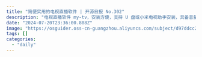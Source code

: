 ```yaml
---
title: "简便实用的电视直播软件 | 开源日报 No.302"
description: "电视直播软件 my-tv，安装方便，支持 U 盘或小米电视助手安装，具备音量和亮度调节，收藏夹功能，频道隐藏和自动更新等实用功能，让您轻松享受电视直播乐趣。"
date: "2024-07-20T23:36:00.808Z"
image: "https://osguider.oss-cn-guangzhou.aliyuncs.com/subject/d97ddcc247c2c3c63c1b76bea780ecc1.png"
tags: []
categories:
  - "daily"
---
```



